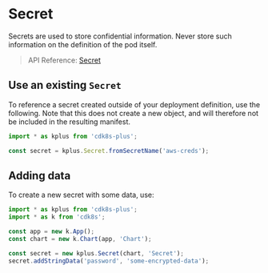 # Secret

Secrets are used to store confidential information. Never store such information on the definition of the pod itself.

> API Reference: [Secret](./API.md#cdk8s-plus-secret)

## Use an existing `Secret`

To reference a secret created outside of your deployment definition, use the following. Note that this does not create a new object,
and will therefore not be included in the resulting manifest.

```typescript
import * as kplus from 'cdk8s-plus';

const secret = kplus.Secret.fromSecretName('aws-creds');
```

## Adding data

To create a new secret with some data, use:

```typescript
import * as kplus from 'cdk8s-plus';
import * as k from 'cdk8s';

const app = new k.App();
const chart = new k.Chart(app, 'Chart');

const secret = new kplus.Secret(chart, 'Secret');
secret.addStringData('password', 'some-encrypted-data');
```
